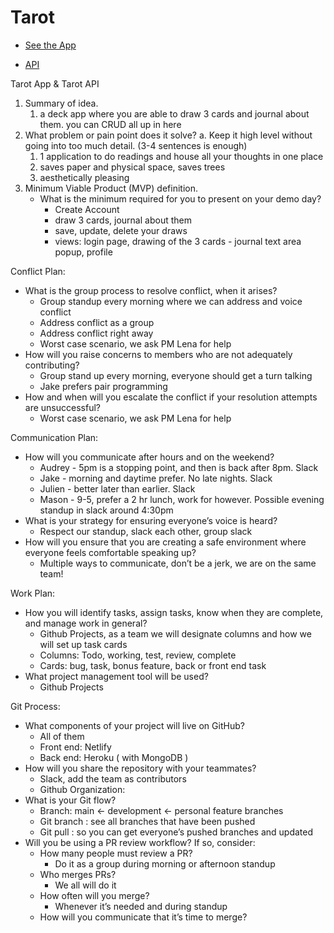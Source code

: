 # Tarot

- [See the App](https://compassionate-darwin-1acfe7.netlify.app/)

- [API](https://rws-cards-api.herokuapp.com/)

Tarot App & Tarot API
1. Summary of idea.
    1. a deck app where you are able to draw 3 cards and journal about them. you can CRUD all up in here
2. What problem or pain point does it solve? a. Keep it high level without going into too much detail. (3-4 sentences is enough)
    1. 1 application to do readings and house all your thoughts in one place
    2. saves paper and physical space, saves trees 
    3. aesthetically pleasing
3. Minimum Viable Product (MVP) definition.
    * What is the minimum required for you to present on your demo day?
        * Create Account
        * draw 3 cards, journal about them
        * save, update, delete your draws
        * views: login page, drawing of the 3 cards - journal text area popup, profile


Conflict Plan:

* What is the group process to resolve conflict, when it arises?
    * Group standup every morning where we can address and voice conflict
    * Address conflict as a group
    * Address conflict right away
    * Worst case scenario, we ask PM Lena for help
* How will you raise concerns to members who are not adequately contributing?
    * Group stand up every morning, everyone should get a turn talking
    * Jake prefers pair programming 
* How and when will you escalate the conflict if your resolution attempts are unsuccessful?
    * Worst case scenario, we ask PM Lena for help

Communication Plan:

* How will you communicate after hours and on the weekend?
    * Audrey - 5pm is a stopping point, and then is back after 8pm. Slack
    * Jake - morning and daytime prefer. No late nights. Slack
    * Julien - better later than earlier. Slack
    * Mason - 9-5, prefer a 2 hr lunch, work for however. Possible evening standup in slack around 4:30pm
* What is your strategy for ensuring everyone’s voice is heard?
    * Respect our standup, slack each other, group slack
* How will you ensure that you are creating a safe environment where everyone feels comfortable speaking up?
    * Multiple ways to communicate, don’t be a jerk, we are on the same team!

Work Plan:

* How you will identify tasks, assign tasks, know when they are complete, and manage work in general?
    * Github Projects, as a team we will designate columns and how we will set up task cards
    * Columns: Todo, working, test, review, complete
    * Cards: bug, task, bonus feature, back or front end task
* What project management tool will be used?
    * Github Projects

Git Process:

* What components of your project will live on GitHub?
    * All of them
    * Front end: Netlify
    * Back end: Heroku ( with MongoDB )
* How will you share the repository with your teammates?
    * Slack, add the team as contributors
    * Github Organization: 
* What is your Git flow?
    * Branch: main <- development <- personal feature branches
    * Git branch : see all branches that have been pushed
    * Git pull : so you can get everyone’s pushed branches and updated
* Will you be using a PR review workflow? If so, consider:
    * How many people must review a PR?
        * Do it as a group during morning or afternoon standup
    * Who merges PRs?
        * We all will do it
    * How often will you merge?
        * Whenever it’s needed and during standup
    * How will you communicate that it’s time to merge?
